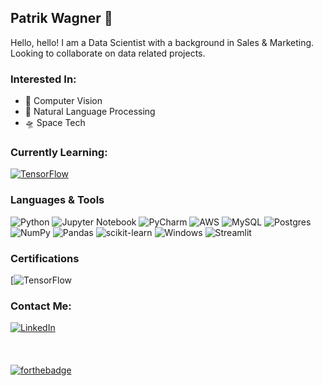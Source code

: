 ## Patrik Wagner :wave:
Hello, hello! I am a Data Scientist with a background in Sales & Marketing. Looking to collaborate on data related projects.

### Interested In:
- 👀 Computer Vision
- :green_book: Natural Language Processing
- :flying_saucer: Space Tech

### Currently Learning:
[![TensorFlow](https://badges.aleen42.com/src/tensorflow.svg)](https://tensorflow.org/)

### Languages & Tools

  ![Python](https://img.shields.io/badge/python-3670A0?style=for-the-badge&logo=python&logoColor=ffdd54)
  ![Jupyter Notebook](https://img.shields.io/badge/jupyter-%23FA0F00.svg?style=for-the-badge&logo=jupyter&logoColor=white)
  ![PyCharm](https://img.shields.io/badge/pycharm-143?style=for-the-badge&logo=pycharm&logoColor=black&color=black&labelColor=green)
  ![AWS](https://img.shields.io/badge/AWS-%23FF9900.svg?style=for-the-badge&logo=amazon-aws&logoColor=white)
  ![MySQL](https://img.shields.io/badge/mysql-%2300f.svg?style=for-the-badge&logo=mysql&logoColor=white)
  ![Postgres](https://img.shields.io/badge/postgres-%23316192.svg?style=for-the-badge&logo=postgresql&logoColor=white)
  ![NumPy](https://img.shields.io/badge/numpy-%23013243.svg?style=for-the-badge&logo=numpy&logoColor=white)
  ![Pandas](https://img.shields.io/badge/pandas-%23150458.svg?style=for-the-badge&logo=pandas&logoColor=white)
  ![scikit-learn](https://img.shields.io/badge/scikit--learn-%23F7931E.svg?style=for-the-badge&logo=scikit-learn&logoColor=white)
  ![Windows](https://img.shields.io/badge/Windows-0078D6?style=for-the-badge&logo=windows&logoColor=white)
  ![Streamlit](https://static.streamlit.io/badges/streamlit_badge_black_white.svg)

### Certifications

[![TensorFlow](https://api.accredible.com/v1/frontend/credential_website_embed_image/badge/41258259)

### Contact Me:
[![LinkedIn](https://img.shields.io/badge/LinkedIn-0077B5?style=for-the-badge&logo=linkedin&logoColor=white)](https://www.linkedin.com/in/pwagnerwork/)
\
\
\
\
[![forthebadge](https://forthebadge.com/images/badges/contains-tasty-spaghetti-code.svg)](https://forthebadge.com)
<!---
PatrikWagnerUK/PatrikWagnerUK is a ✨ special ✨ repository because its `README.md` (this file) appears on your GitHub profile.
You can click the Preview link to take a look at your changes.
--->
